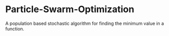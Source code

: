 # Particle-Swarm-Optimization
A population based stochastic algorithm for finding the minimum value in a function.
